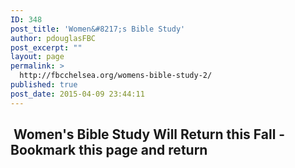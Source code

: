 ```yaml
---
ID: 348
post_title: 'Women&#8217;s Bible Study'
author: pdouglasFBC
post_excerpt: ""
layout: page
permalink: >
  http://fbcchelsea.org/womens-bible-study-2/
published: true
post_date: 2015-04-09 23:44:11
---
```

<h2><strong> Women's Bible Study Will Return this Fall -Bookmark this page and return</strong></h2><h3><strong> </strong></h3>